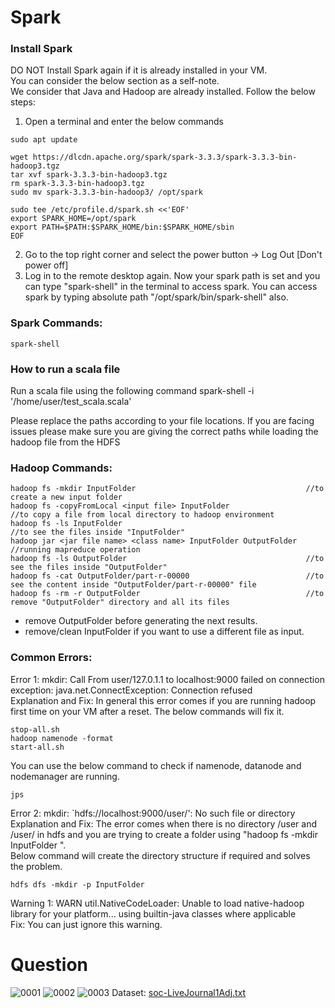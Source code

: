 # Spark

### Install Spark
DO NOT Install Spark again if it is already installed in your VM.  
You can consider the below section as a self-note.  
We consider that Java and Hadoop are already installed.
Follow the below steps:
1. Open a terminal and enter the below commands
```
sudo apt update
```
```
wget https://dlcdn.apache.org/spark/spark-3.3.3/spark-3.3.3-bin-hadoop3.tgz
tar xvf spark-3.3.3-bin-hadoop3.tgz
rm spark-3.3.3-bin-hadoop3.tgz
sudo mv spark-3.3.3-bin-hadoop3/ /opt/spark 
```
```
sudo tee /etc/profile.d/spark.sh <<'EOF'
export SPARK_HOME=/opt/spark
export PATH=$PATH:$SPARK_HOME/bin:$SPARK_HOME/sbin
EOF
```
2. Go to the top right corner and select the power button -> Log Out [Don't power off]
3. Log in to the remote desktop again. Now your spark path is set and you can type "spark-shell" in the terminal to access spark.
You can access spark by typing absolute path "/opt/spark/bin/spark-shell" also.
### Spark Commands:
```
spark-shell
```
### How to run a scala file
Run a scala file using the following command 
spark-shell -i '/home/user/test_scala.scala'

Please replace the paths according to your file locations. If you are facing issues please make sure you are giving the correct paths while loading the hadoop file from the HDFS

### Hadoop Commands:
```
hadoop fs -mkdir InputFolder                                      //to create a new input folder
hadoop fs -copyFromLocal <input file> InputFolder                  //to copy a file from local directory to hadoop environment
hadoop fs -ls InputFolder                                          //to see the files inside "InputFolder"
hadoop jar <jar file name> <class name> InputFolder OutputFolder   //running mapreduce operation
hadoop fs -ls OutputFolder                                        //to see the files inside "OutputFolder"
hadoop fs -cat OutputFolder/part-r-00000                          //to see the content inside "OutputFolder/part-r-00000" file
hadoop fs -rm -r OutputFolder                                     //to remove "OutputFolder" directory and all its files
```

- remove OutputFolder before generating the next results.
- remove/clean InputFolder if you want to use a different file as input.


### Common Errors:
Error 1: mkdir: Call From user/127.0.1.1 to localhost:9000 failed on connection exception: java.net.ConnectException: Connection refused  
Explanation and Fix: In general this error comes if you are running hadoop first time on your VM after a reset. The below commands will fix it.
```
stop-all.sh
hadoop namenode -format
start-all.sh
```
You can use the below command to check if namenode, datanode and nodemanager are running.
```
jps
```

Error 2: mkdir: `hdfs://localhost:9000/user/<username>': No such file or directory  
Explanation and Fix: The error comes when there is no directory /user and /user/<username> in hdfs and you are trying to create a folder using "hadoop fs -mkdir InputFolder ".   
Below command will create the directory structure if required and solves the problem.
```
hdfs dfs -mkdir -p InputFolder
```

Warning 1: WARN util.NativeCodeLoader: Unable to load native-hadoop library for your platform... using builtin-java classes where applicable  
Fix: You can just ignore this warning.

# Question
![0001](https://github.com/saadesh71/SparkMutualFriends/assets/43541169/d32b7deb-ce35-41db-8d58-8a5e6e640a38)
![0002](https://github.com/saadesh71/SparkMutualFriends/assets/43541169/43e54a7f-07ad-4e3d-8bb6-5f23b26775f5)
![0003](https://github.com/saadesh71/SparkMutualFriends/assets/43541169/6ef81b55-63b7-4338-aa39-57e5099aec4a)
Dataset: [soc-LiveJournal1Adj.txt]([https://link-url-here.org](https://mailmissouri-my.sharepoint.com/:t:/g/personal/mrpk9_umsystem_edu/EVTVE564f_RCsylgfdEd46UByQMIu_NrjqNAoSfqevxBhw?e=7XGmZK)https://mailmissouri-my.sharepoint.com/:t:/g/personal/mrpk9_umsystem_edu/EVTVE564f_RCsylgfdEd46UByQMIu_NrjqNAoSfqevxBhw?e=7XGmZK)

